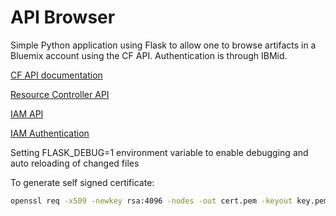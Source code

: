# API Browser

Simple Python application using Flask to allow one to browse artifacts in a Bluemix account using the CF API. Authentication is through IBMid.


[CF API documentation](https://apidocs.cloudfoundry.org/)

[Resource Controller API](https://console.bluemix.net/apidocs/resource-controller)

[IAM API](https://cloud.ibm.com/apidocs/iam-identity-token-api)

[IAM Authentication](https://cloud.ibm.com/docs/iam/apikey_iamtoken.html#iamtoken_from_apikey)

Setting FLASK_DEBUG=1 environment variable to enable debugging and auto reloading of changed files

To generate self signed certificate:
```bash
openssl req -x509 -newkey rsa:4096 -nodes -out cert.pem -keyout key.pem -days 365
```

